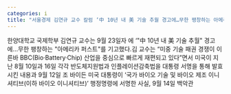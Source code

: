 ```yaml
---
categories: i
title: "서울경제 김연규 교수 칼럼 ‘中 10년 내 美 기술 추월 경고에…무한 팽창하는 아메리카 퍼스트 기고"
---
```

한양대학교 국제학부 김연규 교수는 9월 23일자 에 ‘"中 10년 내 美 기술 추월" 경고에…무한 팽창하는 "아메리카 퍼스트"를 기고했다.김 교수는 “미중 기술 패권 경쟁이 이른바 BBC(Bio·Battery·Chip) 산업을 중심으로 빠르게 재편되고 있다”면서 미국이 지난 8월 10일과 16일 각각 반도체지원법과 인플레이션감축법을 대통령 서명을 통해 발효시킨 내용과 9월 12일 조 바이든 미국 대통령이 ‘국가 바이오 기술 및 바이오 제조 이니셔티브(이하 바이오 이니셔티브)’ 행정명령에 서명한 사실, 9월 14일 백악관